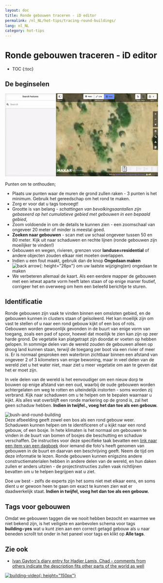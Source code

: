 ```yaml
---
layout: doc
title: Ronde gebouwen traceren - iD editor
permalink: /nl_NL/hot-tips/tracing-round-buildings/
lang: nl_NL
category: hot-tips
---
```


Ronde gebouwen traceren - iD editor
============

- TOC
{:toc}

De beginselen
----------

![Round Buildings][]  


Punten om te onthouden;  

- Plaats uw punten waar de muren de grond zullen raken - 3 punten is het minimum. Gebruik het gereedschap om het rond te maken.  
- Zorg er voor dat u tags toevoegt!  
- Grootte is van belang - *schattingen van bevolkingsaantallen zijn gebaseerd op het cumulatieve gebied met gebouwen in een bepaald gebied*,  
- Zoom voldoende in om de details te kunnen zien - een zoomschaal van ongeveer 20 meter of minder is meestal goed.  
- **Zoeken naar gebouwen** - scan met uw schaal ongeveer tussen 50 en 80 meter. Kijk uit naar schaduwen en rechte lijnen (ronde gebouwen zijn moeilijker te vinden!)  
- Gebouwen en wegen, rivieren, grenzen voor **landuse=residential** of andere objecten zouden elkaar niet moeten overlappen.  
- Indien u een fout maakt, gebruik dan de knop **Ongedaan maken** ![back arrow]{: height="26px"} om uw laatste wijziging(en) ongedaan te maken  
- We verbeteren allemaal de kaart. Als een eerdere mapper de gebouwen met een ietwat aparte vorm heeft laten staan of op enige manier foutief, corrigeer het en overweeg om hem een beleefd berichtje te sturen.  

Identificatie
---------------

Ronde gebouwen zijn vaak te vinden binnen een omsloten gebied, en de gebouwen kunnen in clusters staan of geïsoleerd. Het kan moeilijk zijn om vast te stellen of u naar een rond gebouw kijkt of een bos of rots. Gebouwen worden gewoonlijk gevonden in de buurt van enige vorm van toegang, zoals een pad of spoor, hoewel dat moeilijk te zien kan zijn op zeer harde grond. De vegetatie kan platgetrapt zijn doordat er voeten op hebben gelopen. In sommige delen van de wereld zouden de gebouwen alleen op droog land kunnen staan, terwijl de toegang per boot via een rivier of meer is. Er is normaal gesproken een waterbron zichtbaar binnen een afstand van ongeveer 2 of 3 kilometers van enige bewoning, maar in veel delen van de wereld ziet u het water niet, maar ziet u meer vegetatie om aan te geven dat het er moet zijn.  

In vele delen van de wereld is het eenvoudiger om een nieuw dorp te bouwen op enige afstand van een oud, waarbij de oude gebouwen worden achtergelaten om weg te rotten en uiteindelijk instorten - soms worden zij verbrand. Kijk naar schaduwen om u te helpen om te bepalen waarnaar u kijkt. Als alles wat overblijft een ronde markering op de grond is, zal het geen schaduw hebben. **Indien in twijfel., voeg het dan toe als een gebouw.**  

![bush-and-round-building][]  
Deze afbeelding geeft zowel een bos als een rond gebouw weer. Schaduwen kunnen helpen om te identificeren of u kijkt naar een rond gebouw, of een bosje. In hete klimaten is het normaal om gebouwen te vinden in de buurt van bomen of bosjes die beschutting en schaduw verschaffen. De instructies voor deze specifieke taak bevatten een [link naar een item van een dagboek](https://www.openstreetmap.org/user/IvanGayton/diary/38612) door iemand die foto's heeft genomen van gebouwen in de buurt en daarvan een beschrijving geeft. Neem de tijd om deze informatie te lezen. Ronde gebouwen kunnen enigszins andere constructiematerialen hebben in andere delen van de wereld, en hun daken zullen er anders uitzien - de projectinstructies zullen vaak richtlijnen bevatten om u te helpen begrijpen wat u ziet.  

Doe uw best - zelfs de experts zijn het soms niet met elkaar eens, en soms dient u er gewoon heen te gaan om exact te kunnen zien wat er daadwerkelijk staat. **Indien in twijfel, voeg het dan toe als een gebouw.**  

Tags voor gebouwen
-------------

Omdat we gebouwen taggen die we nooit hebben bezocht en waarmee we niet bekend zijn, is het veiligste en aanbevolen schema voor tags **building**=**yes** wat u kunt zien aan een correct getagd gebouw als u naar beneden scrollt tot onder in het paneel voor tags en klikt op **Alle tags**.

Zie ook  
---------

- [Ivan Gayton's diary entry for Hadjer Lamis, Chad - comments from others indicate the description fits other parts of the world as well](https://www.openstreetmap.org/user/IvanGayton/diary/38612)

[![building-video]{: height="150px"}](https://www.youtube.com/watch?v=VPJz-AucqF4&index=7&list=PLb9506_-6FMHZ3nwn9heri3xjQKrSq1hN "Humanitarian OpenStreetMap Team Tutorial Videos - Adding a Building to OpenStreetMap")  


[keymon]:/images/hot-tips/keymon.png
[Round Buildings]: /images/hot-tips/round_building.gif "Demonstratie van het in kaart brengen van een rond gebouw"
[bush-and-round-building]: /images/hot-tips/bush-and-round-building.png "Ronde gebouwen naast een bosje"
[back arrow]: /images/beginner/back-arrow.png "Ongedaan maken"
[building-video]: /images/hot-tips/building-video.png "Humanitarian OpenStreetMap Team Tutorial Videos - Adding a Building to OpenStreetMap"
